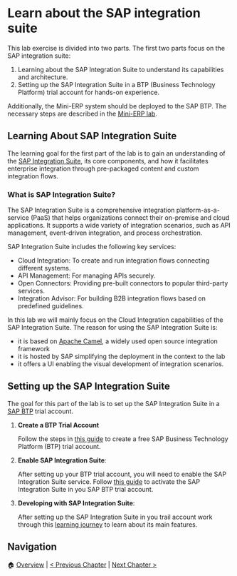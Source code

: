# Learn about the SAP integration suite

This lab exercise is divided into two parts. The first two parts focus on the SAP integration suite:

1. Learning about the SAP Integration Suite to understand its capabilities and
   architecture.
2. Setting up the SAP Integration Suite in a BTP (Business Technology Platform)
   trial account for hands-on experience.

Additionally, the Mini-ERP system should be deployed to the SAP BTP. The
necessary steps are described in the [Mini-ERP lab](./mini-erp.md).

## Learning About SAP Integration Suite

The learning goal for the first part of the lab is to gain an understanding of
the [SAP Integration
Suite](https://www.sap.com/products/technology-platform/integration-suite.html),
its core components, and how it facilitates enterprise integration through
pre-packaged content and custom integration flows.

### What is SAP Integration Suite?

The SAP Integration Suite is a comprehensive integration platform-as-a-service
(PaaS) that helps organizations connect their on-premise and cloud
applications. It supports a wide variety of integration scenarios, such as API
management, event-driven integration, and process orchestration.

SAP Integration Suite includes the following key services:

- Cloud Integration: To create and run integration flows connecting different systems.
- API Management: For managing APIs securely.
- Open Connectors: Providing pre-built connectors to popular third-party services.
- Integration Advisor: For building B2B integration flows based on predefined guidelines.

In this lab we will mainly focus on the Cloud Integration capabilities of
the SAP Integration Suite. The reason for using the SAP Integration Suite is:

- it is based on [Apache Camel](https://camel.apache.org/), a widely used open
  source integration framework
- it is hosted by SAP simplifying the deployment in the context to the lab
- it offers a UI enabling the visual development of integration scenarios.

## Setting up the SAP Integration Suite

The goal for this part of the lab is to set up the SAP Integration Suite in a
[SAP BTP](https://www.sap.com/products/technology-platform.html) trial account.

1. **Create a BTP Trial Account**

   Follow the steps in [this
   guide](https://developers.sap.com/tutorials/hcp-create-trial-account..html)
   to create a free SAP Business Technology Platform (BTP) trial account.

1. **Enable SAP Integration Suite**:

   After setting up your BTP trial account, you will need to enable the SAP
   Integration Suite service. Follow [this
   guide](https://developers.sap.com/tutorials/btp-integration-suite-nonsapconnectivity-settingup-suite.html)
   to activate the SAP Integration Suite in you SAP BTP trial account.

1. **Developing with SAP Integration Suite**:

   After setting up the SAP Integration Suite in you trail account work through
   this [learning
   journey](https://learning.sap.com/learning-journeys/developing-with-sap-integration-suite)
   to learn about its main features.

## Navigation

🏠 [Overview](../README.md) | [< Previous Chapter](./rpc.md) | [Next Chapter >](./messaging.md)
